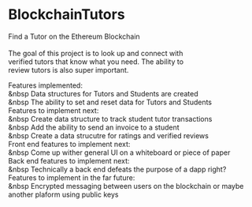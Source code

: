 # BlockchainTutors
Find a Tutor on the Ethereum Blockchain<br>
<br>
The goal of this project is to look up and connect with <br>
verified tutors that know what you need. The ability to <br>
review tutors is also super important.<br>

Features implemented:<br>
    &nbsp Data structures for Tutors and Students are created<br>
    &nbsp The ability to set and reset data for Tutors and Students<br>
Features to implement next:<br>
    &nbsp Create data structure to track student tutor transactions<br>
    &nbsp Add the ability to send an invoice to a student<br>
    &nbsp Create a data strucutre for ratings and verified reviews<br>
Front end features to implement next:<br>
    &nbsp Come up wither general UI on a whiteboard or piece of paper<br>
Back end features to implement next:<br>
    &nbsp Technically a back end defeats the purpose of a dapp right?<br>
Features to implement in the far future:<br>
    &nbsp Encrypted messaging between users on the blockchain or maybe another plaform using public keys<br>